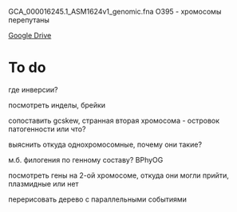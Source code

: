 GCA_000016245.1_ASM1624v1_genomic.fna O395 - хромосомы перепутаны  

[Google Drive](https://drive.google.com/drive/folders/0BxJNzjxZ7mJpb2xLUGYzR2ZUbHM)  

# To do

где инверсии?  

посмотреть инделы, брейки  

сопоставить gcskew, странная вторая хромосома - островок патогенности или что?  

выяснить откуда однохромосомные, почему они такие?  

м.б. филогения по генному составу? BPhyOG  

посмотреть гены на 2-ой хромосоме, откуда они могли прийти, плазмидные или нет  

перерисовать дерево с параллельными событиями  
